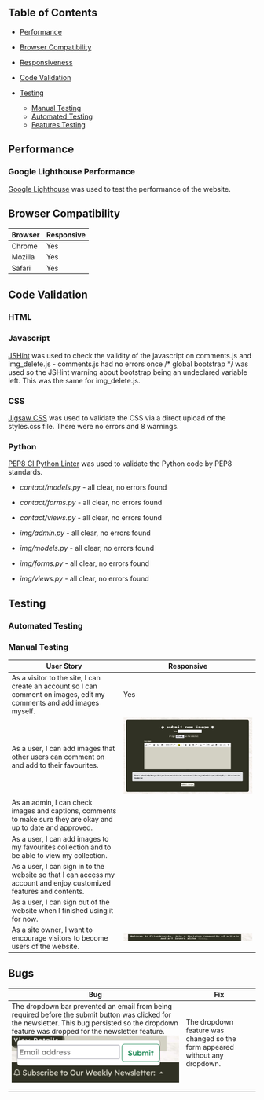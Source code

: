 ## Table of Contents
- [Performance](#performance)

- [Browser Compatibility](#browser-compatibility)
- [Responsiveness](#responsiveness)

- [Code Validation](#code-validation)

- [Testing](#testing)
  - [Manual Testing](#manual-testing-bdd)
  - [Automated Testing](#automated-testing)
  - [Features Testing](#features-testing)


## Performance

### Google Lighthouse Performance

[Google Lighthouse](https://developers.google.com/web/tools/lighthouse) was used to test the performance of the website.

## Browser Compatibility

| Browser | Responsive |
|---------|------------|
| Chrome  | Yes        |
| Mozilla |    Yes       |
| Safari  |  Yes         |

## Code Validation 

### HTML 

### Javascript 

[JSHint](https://jshint.com/) was used to check the validity of the javascript on comments.js and img_delete.js - comments.js had no errors once /* global bootstrap */ was used so the JSHint warning about bootstrap being an undeclared variable left. This was the same for img_delete.js. 

### CSS 

[Jigsaw CSS](https://jigsaw.w3.org/css-validator/) was used to validate the CSS via a direct upload of the styles.css file. There were no errors and 8 warnings. 

### Python 

[PEP8 CI Python Linter](https://pep8ci.herokuapp.com/#) was used to validate the Python code by PEP8 standards.

- _contact/models.py_ - all clear, no errors found 
- _contact/forms.py_ - all clear, no errors found
- _contact/views.py_ - all clear, no errors found 

- _img/admin.py_ - all clear, no errors found
- _img/models.py_ - all clear, no errors found 
- _img/forms.py_ - all clear, no errors found
- _img/views.py_ - all clear, no errors found

## Testing 

### Automated Testing 

### Manual Testing

| User Story                                                                                                            | Responsive |
|-----------------------------------------------------------------------------------------------------------------------|------------|
| As a visitor to the site, I can create an account so I can comment on images, edit my comments and add images myself. | Yes        |
| As a user, I can add images that other users can comment on and add to their favourites.                              |  ![screenshot of submit image page](static/images/submitimagepage.png)          |
| As an admin, I can check images and captions, comments to make sure they are okay and up to date and approved.        |            |
| As a user, I can add images to my favourites collection and to be able to view my collection.                         |            |
| As a user, I can sign in to the website so that I can access my account and enjoy customized features and contents.   |            |
| As a user, I can sign out of the website when I finished using it for now.                                            |            |
| As a site owner, I want to encourage visitors to become users of the website.                                         |    ![call to action banner](static/images/calltoaction.png)       |

## Bugs 

| Bug | Fix |
|---------|------------|
| The dropdown bar prevented an email from being required before the submit button was clicked for the newsletter. This bug persisted so the dropdown feature was dropped for the newsletter feature. ![dropdown feature on the newsletter](static/images/Dropdown-bug.png) | The dropdown feature was changed so the form appeared without any dropdown.   |
|  |            |
|   |            |
